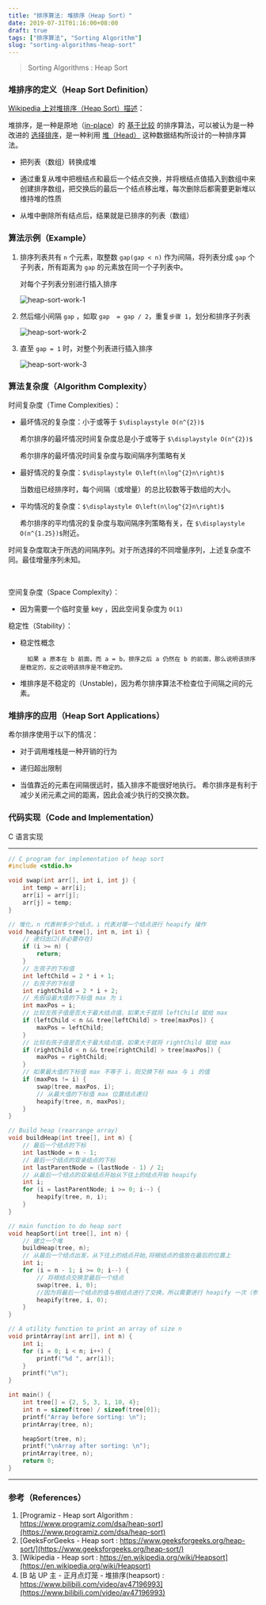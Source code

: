 ```yaml
---
title: "排序算法: 堆排序（Heap Sort）"
date: 2019-07-31T01:16:00+08:00
draft: true
tags: ["排序算法", "Sorting Algorithm"]
slug: "sorting-algorithms-heap-sort"
---
```


> Sorting Algorithms : Heap Sort

### 堆排序的定义（Heap Sort Definition）

[Wikipedia 上对堆排序（Heap Sort）描述](https://en.wikipedia.org/wiki/Heapsort)：

堆排序，是一种是原地（[in-place](https://en.wikipedia.org/wiki/In-place_algorithm)）的 [基于比较](https://en.wikipedia.org/wiki/Comparison_sort) 的排序算法，可以被认为是一种改进的 [选择排序](https://en.wikipedia.org/wiki/Selection_sort)，是一种利用  [堆（Head）](https://en.wikipedia.org/wiki/Heap_(data_structure)) 这种数据结构所设计的一种排序算法。

- 把列表（数组）转换成堆

- 通过重复从堆中把根结点和最后一个结点交换，并将根结点值插入到数组中来创建排序数组，把交换后的最后一个结点移出堆，每次删除后都需要更新堆以维持堆的性质

<!--more-->

- 从堆中删除所有结点后，结果就是已排序的列表（数组）


### 算法示例（Example）

1. 排序列表共有  `n` 个元素，取整数 `gap(gap < n)` 作为间隔，将列表分成 `gap` 个子列表，所有距离为 `gap` 的元素放在同一个子列表中。
	
	对每个子列表分别进行插入排序
	
	![heap-sort-work-1](/heap-sort/heap-sort-work-1.png)
	
2. 然后缩小间隔 `gap` ，如取 `gap  = gap / 2`，重复`步骤 1`，划分和排序子列表
	
	![heap-sort-work-2](/heap-sort/heap-sort-work-2.png)
	
3. 直至 `gap = 1` 时，对整个列表进行插入排序
	
	![heap-sort-work-3](/heap-sort/heap-sort-work-3.png)

### 算法复杂度（Algorithm Complexity）

时间复杂度（Time Complexities）：

- 最坏情况的复杂度：小于或等于 `$\displaystyle O(n^{2})$`

	希尔排序的最坏情况时间复杂度总是小于或等于 `$\displaystyle O(n^{2})$`
	
	希尔排序的最坏情况时间复杂度与取间隔序列策略有关
	
- 最好情况的复杂度：`$\displaystyle O\left(n\log^{2}n\right)$`

	当数组已经排序时，每个间隔（或增量）的总比较数等于数组的大小。

- 平均情况的复杂度：`$\displaystyle O\left(n\log^{2}n\right)$`

	希尔排序的平均情况的复杂度与取间隔序列策略有关，在 `$\displaystyle O(n^{1.25})$`附近。

时间复杂度取决于所选的间隔序列。对于所选择的不同增量序列，上述复杂度不同。最佳增量序列未知。

<br/>

空间复杂度（Space Complexity）：

- 因为需要一个临时变量 key ，因此空间复杂度为 `O(1)`

稳定性（Stability）：

- 稳定性概念

		如果 a 原本在 b 前面，而 a = b，排序之后 a 仍然在 b 的前面，那么说明该排序是稳定的，反之说明该排序是不稳定的。

- 堆排序是不稳定的（Unstable)，因为希尔排序算法不检查位于间隔之间的元素。

### 堆排序的应用（Heap Sort Applications）

希尔排序使用于以下的情况：

- 对于调用堆栈是一种开销的行为

- 递归超出限制

- 当值靠近的元素在间隔很远时，插入排序不能很好地执行。 希尔排序是有利于减少关闭元素之间的距离，因此会减少执行的交换次数。

### 代码实现（Code and Implementation）

C 语言实现

------

```c
// C program for implementation of heap sort
#include <stdio.h>

void swap(int arr[], int i, int j) {
    int temp = arr[i];
    arr[i] = arr[j];
    arr[j] = temp;
}

// 堆化，n 代表树多少个结点，i 代表对哪一个结点进行 heapify 操作
void heapify(int tree[], int n, int i) {
    // 递归出口(非必要存在)
    if (i >= n) {
        return;
    }
    // 左孩子的下标值
    int leftChild = 2 * i + 1;
    // 右孩子的下标值
    int rightChild = 2 * i + 2;
    // 先假设最大值的下标值 max 为 i
    int maxPos = i;
    // 比较左孩子值是否大于最大结点值，如果大于就将 leftChild 赋给 max
    if (leftChild < n && tree[leftChild] > tree[maxPos]) {
        maxPos = leftChild;
    }
    // 比较右孩子值是否大于最大结点值，如果大于就将 rightChild 赋给 max
    if (rightChild < n && tree[rightChild] > tree[maxPos]) {
        maxPos = rightChild;
    }
    // 如果最大值的下标值 max 不等于 i，则交换下标 max 与 i 的值
    if (maxPos != i) {
        swap(tree, maxPos, i);
        // 从最大值的下标值 max 位置结点递归
        heapify(tree, n, maxPos);
    }
}

// Build heap (rearrange array)
void buildHeap(int tree[], int n) {
    // 最后一个结点的下标
    int lastNode = n - 1;
    // 最后一个结点的双亲结点的下标
    int lastParentNode = (lastNode - 1) / 2;
    // 从最后一个结点的双亲结点开始从下往上的结点开始 heapify
    int i;
    for (i = lastParentNode; i >= 0; i--) {
        heapify(tree, n, i);
    }
}

// main function to do heap sort
void heapSort(int tree[], int n) {
    // 建立一个堆
    buildHeap(tree, n);
    // 从最后一个结点出发，从下往上的结点开始,将根结点的值放在最后的位置上
    int i;
    for (i = n - 1; i >= 0; i--) {
        // 将根结点交换至最后一个结点
        swap(tree, i, 0);
        //因为将最后一个结点的值与根结点进行了交换，所以需要进行 heapify 一次（参数 i 目的去掉最后一个结点）
        heapify(tree, i, 0);
    }
}

// A utility function to print an array of size n
void printArray(int arr[], int n) {
    int i;
    for (i = 0; i < n; i++) {
        printf("%d ", arr[i]);
    }
    printf("\n");
}

int main() {
    int tree[] = {2, 5, 3, 1, 10, 4};
    int n = sizeof(tree) / sizeof(tree[0]);
    printf("Array before sorting: \n");
    printArray(tree, n);

    heapSort(tree, n);
    printf("\nArray after sorting: \n");
    printArray(tree, n);
    return 0;
}
```

------

### 参考（References）

1. [Programiz - Heap sort  Algorithm : https://www.programiz.com/dsa/heap-sort](https://www.programiz.com/dsa/heap-sort)
2. [GeeksForGeeks - Heap sort  : https://www.geeksforgeeks.org/heap-sort/](https://www.geeksforgeeks.org/heap-sort/)
3. [Wikipedia - Heap sort : https://en.wikipedia.org/wiki/Heapsort](https://en.wikipedia.org/wiki/Heapsort)
4. [B 站 UP 主 - 正月点灯笼 - 堆排序(heapsort) : https://www.bilibili.com/video/av47196993](https://www.bilibili.com/video/av47196993)

